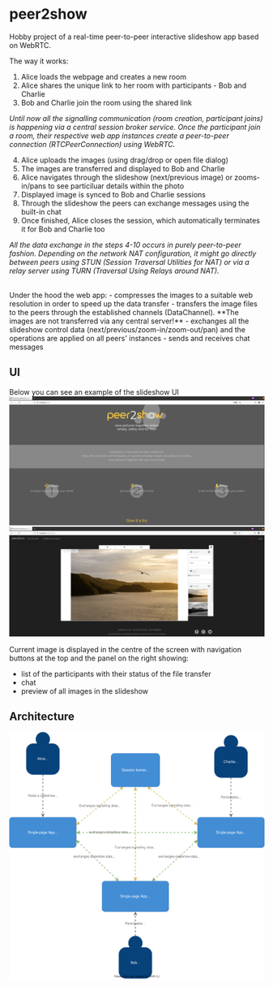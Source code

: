 # peer2show
Hobby project of a real-time peer-to-peer interactive slideshow app based on WebRTC.

The way it works:
1. Alice loads the webpage and creates a new room
2. Alice shares the unique link to her room with participants - Bob and Charlie
3. Bob and Charlie join the room using the shared link

*Until now all the signalling communication (room creation, participant joins) is happening via a central session broker service. Once the participant join a room, their respective web app instances create a peer-to-peer connection (RTCPeerConnection) using WebRTC.*

4. Alice uploads the images (using drag/drop or open file dialog)
5. The images are transferred and displayed to Bob and Charlie
7. Alice navigates through the slideshow (next/previous image) or zooms-in/pans to see particiluar details within the photo
8. Displayed image is synced to Bob and Charlie sessions
9. Through the slideshow the peers can exchange messages using the built-in chat
10. Once finished, Alice closes the session, which automatically terminates it for Bob and Charlie too

*All the data exchange in the steps 4-10 occurs in purely peer-to-peer fashion.
Depending on the network NAT configuration, it might go directly between peers using STUN (Session Traversal Utilities for NAT) or via a relay server using TURN (Traversal Using Relays around NAT).*

<br/>
Under the hood the web app:
- compresses the images to a suitable web resolution in order to speed up the data transfer
- transfers the image files to the peers through the established channels (DataChannel). **The images are not transferred via any central server!**
- exchanges all the slideshow control data (next/previous/zoom-in/zoom-out/pan) and the operations are applied on all peers' instances 
- sends and receives chat messages

## UI
Below you can see an example of the slideshow UI
![UI starting page](https://github.com/pitC/peer2show/blob/9acc54a267a83a40e609453a4eeb0dc36e5ce6ab/doc/ui-screen-0.png)
![UI slideshow](https://github.com/pitC/peer2show/blob/9acc54a267a83a40e609453a4eeb0dc36e5ce6ab/doc/ui-screen-1.png)

Current image is displayed in the centre of the screen with navigation buttons at the top and the panel on the right showing:
- list of the participants with their status of the file transfer
- chat
- preview of all images in the slideshow

## Architecture
![High level architecture](https://github.com/pitC/peer2show/blob/803d1e80bb022aa94ac6ac592e0c9c7e4ca8ac08/doc/diagram.svg)
